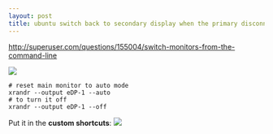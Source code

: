 ```yaml
---
layout: post
title: ubuntu switch back to secondary display when the primary disconnected
---
```

http://superuser.com/questions/155004/switch-monitors-from-the-command-line

![](/content/images/2017/02/012_phizaz@ta---.png)

```
# reset main monitor to auto mode
xrandr --output eDP-1 --auto
# to turn it off 
xrandr --output eDP-1 --off
```

Put it in the **custom shortcuts**:
![](/content/images/2017/02/013_Keyboard.png)

